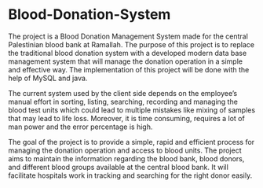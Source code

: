 # Blood-Donation-System


The project is a Blood Donation Management System made for the central Palestinian blood bank at Ramallah. The purpose of this project is to replace the traditional blood donation system with a developed modern data base management system that will manage the donation operation in a simple and effective way. The implementation of this project will be done with the help of MySQL and java.

The current system used by the client side depends on the employee’s manual effort in sorting, listing, searching, recording and managing the blood test units which could lead to multiple mistakes like mixing of samples that may lead to life loss. Moreover, it is time consuming, requires a lot of man power and the error percentage is high.

The goal of the project is to provide a simple, rapid and efficient process for managing the donation operation and access to blood units. The project aims to maintain the information regarding the blood bank, blood donors, and different blood groups available at the central blood bank. It will facilitate hospitals work in tracking and searching for the right donor easily.
